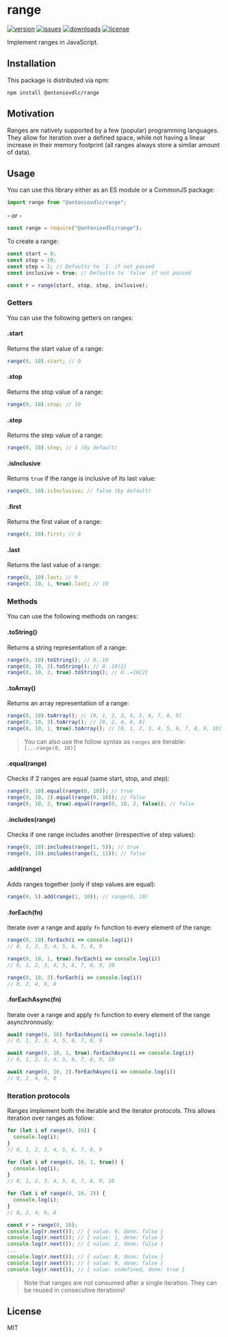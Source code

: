 # range

[![version](https://img.shields.io/npm/v/@antoniovdlc/range.svg)](http://npm.im/@antoniovdlc/range)
[![issues](https://img.shields.io/github/issues-raw/antoniovdlc/range.svg)](https://github.com/AntonioVdlC/range/issues)
[![downloads](https://img.shields.io/npm/dt/@antoniovdlc/range.svg)](http://npm.im/@antoniovdlc/range)
[![license](https://img.shields.io/npm/l/@antoniovdlc/range.svg)](http://opensource.org/licenses/MIT)

Implement ranges in JavaScript.

## Installation

This package is distributed via npm:

```
npm install @antoniovdlc/range
```

## Motivation

Ranges are natively supported by a few (popular) programming languages. They allow for iteration over a defined space, while not having a linear increase in their memory footprint (all ranges always store a similar amount of data).

## Usage

You can use this library either as an ES module or a CommonJS package:
```js
import range from "@antoniovdlc/range";
```
*- or -*
```js
const range = require("@antoniovdlc/range");
```

To create a range:
```js
const start = 0;
const stop = 10;
const step = 2; // Defaults to `1` if not passed
const inclusive = true; // Defaults to `false` if not passed

const r = range(start, stop, step, inclusive);
```

### Getters

You can use the following getters on ranges:

#### .start

Returns the start value of a range:
```js
range(0, 10).start; // 0
```

#### .stop

Returns the stop value of a range:
```js
range(0, 10).stop; // 10
```

#### .step

Returns the step value of a range:
```js
range(0, 10).step; // 1 (by default)
```

#### .isInclusive

Returns `true` if the range is inclusive of its last value:
```js
range(0, 10).isInclusive; // false (by default)
```

#### .first

Returns the first value of a range:
```js
range(0, 10).first; // 0
```

#### .last

Returns the last value of a range:
```js
range(0, 10).last; // 9
range(0, 10, 1, true).last; // 10
```

### Methods

You can use the following methods on ranges:

#### .toString()

Returns a string representation of a range:
```js
range(0, 10).toString(); // 0..10
range(0, 10, 2).toString(); // 0..10{2}
range(0, 10, 2, true).toString(); // 0..=10{2}
```

#### .toArray()

Returns an array representation of a range:
```js
range(0, 10).toArray(); // [0, 1, 2, 3, 4, 5, 6, 7, 8, 9]
range(0, 10, 2).toArray(); // [0, 2, 4, 6, 8]
range(0, 10, 1, true).toArray(); // [0, 1, 2, 3, 4, 5, 6, 7, 8, 9, 10]
```

> You can also use the follow syntax as `ranges` are iterable:
> `[...range(0, 10)]`

#### .equal(range)

Checks if 2 ranges are equal (same start, stop, and step):
```js
range(0, 10).equal(range(0, 10)); // true
range(0, 10, 2).equal(range(0, 10)); // false
range(0, 10, 2, true).equal(range(0, 10, 2, false)); // false
```

#### .includes(range)

Checks if one range includes another (irrespective of step values):
```js
range(0, 10).includes(range(1, 5)); // true
range(0, 10).includes(range(1, 11)); // false
```

#### .add(range)

Adds ranges together (only if step values are equal):
```js
range(0, 5).add(range(1, 10)); // range(0, 10)
```

#### .forEach(fn)

Iterate over a range and apply `fn` function to every element of the range:
```js
range(0, 10).forEach(i => console.log(i))
// 0, 1, 2, 3, 4, 5, 6, 7, 8, 9

range(0, 10, 1, true).forEach(i => console.log(i))
// 0, 1, 2, 3, 4, 5, 6, 7, 8, 9, 10

range(0, 10, 2).forEach(i => console.log(i))
// 0, 2, 4, 6, 8
```

#### .forEachAsync(fn)

Iterate over a range and apply `fn` function to every element of the range asynchronously:
```js
await range(0, 10).forEachAsync(i => console.log(i))
// 0, 1, 2, 3, 4, 5, 6, 7, 8, 9

await range(0, 10, 1, true).forEachAsync(i => console.log(i))
// 0, 1, 2, 3, 4, 5, 6, 7, 8, 9, 10

await range(0, 10, 2).forEachAsync(i => console.log(i))
// 0, 2, 4, 6, 8
```

### Iteration protocols

Ranges implement both the iterable and the iterator protocols. This allows iteration over ranges as follow:

```js
for (let i of range(0, 10)) {
  console.log(i);
}
// 0, 1, 2, 3, 4, 5, 6, 7, 8, 9

for (let i of range(0, 10, 1, true)) {
  console.log(i);
}
// 0, 1, 2, 3, 4, 5, 6, 7, 8, 9, 10

for (let i of range(0, 10, 2)) {
  console.log(i);
}
// 0, 2, 4, 6, 8
```

```js
const r = range(0, 10);
console.log(r.next()); // { value: 0, done: false }
console.log(r.next()); // { value: 1, done: false }
console.log(r.next()); // { value: 2, done: false }
...
console.log(r.next()); // { value: 8, done: false }
console.log(r.next()); // { value: 9, done: false }
console.log(r.next()); // { value: undefined, done: true }
```

> Note that ranges are not consumed after a single iteration. They can be reused in consecutive iterations!

## License
MIT

